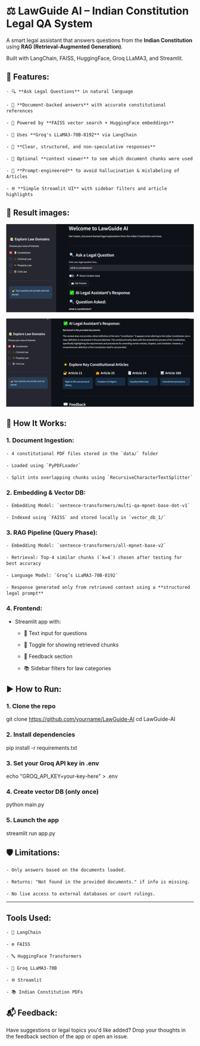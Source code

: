 # ⚖️ LawGuide AI – Indian Constitution Legal QA System

A smart legal assistant that answers questions from the **Indian Constitution** using **RAG (Retrieval-Augmented Generation)**.  

Built with LangChain, FAISS, HuggingFace, Groq LLaMA3, and Streamlit.

## 🧠 Features:

    - 🔍 **Ask Legal Questions** in natural language

    - 📄 **Document-backed answers** with accurate constitutional references

    - 🧩 Powered by **FAISS vector search + HuggingFace embeddings**

    - 🤖 Uses **Groq's LLaMA3-70B-8192** via LangChain

    - 🧾 **Clear, structured, and non-speculative responses**

    - 📖 Optional **context viewer** to see which document chunks were used

    - 🧠 **Prompt-engineered** to avoid hallucination & mislabeling of Articles

    - 🌐 **Simple Streamlit UI** with sidebar filters and article highlights

## 📸 Result images:

![results](results/law_result_1.png)

![results](results/law_result_2.png)


## 🚀 How It Works:

### 1. Document Ingestion:

    - 4 constitutional PDF files stored in the `data/` folder

    - Loaded using `PyPDFLoader`

    - Split into overlapping chunks using `RecursiveCharacterTextSplitter`

### 2. Embedding & Vector DB:

    - Embedding Model: `sentence-transformers/multi-qa-mpnet-base-dot-v1`

    - Indexed using `FAISS` and stored locally in `vector_db_1/`

### 3. RAG Pipeline (Query Phase):

    - Embedding Model: `sentence-transformers/all-mpnet-base-v2`

    - Retrieval: Top-4 similar chunks (`k=4`) chosen after testing for best accuracy

    - Language Model: `Groq’s LLaMA3-70B-8192`

    - Response generated only from retrieved context using a **structured legal prompt**

### 4. Frontend:

- Streamlit app with:

  - 🧾 Text input for questions

  - 🔎 Toggle for showing retrieved chunks

  - 💬 Feedback section

  - 📚 Sidebar filters for law categories


## ▶️ How to Run:

### 1. Clone the repo
git clone https://github.com/yourname/LawGuide-AI
cd LawGuide-AI

### 2. Install dependencies
pip install -r requirements.txt

### 3. Set your Groq API key in .env
echo "GROQ_API_KEY=your-key-here" > .env

### 4. Create vector DB (only once)
python main.py

### 5. Launch the app
streamlit run app.py

## 🛡️ Limitations:

    - Only answers based on the documents loaded.

    - Returns: "Not found in the provided documents." if info is missing.

    - No live access to external databases or court rulings.

---

## Tools Used:

    - 🧠 LangChain

    - ⚙️ FAISS

    - 🔤 HuggingFace Transformers

    - 🚀 Groq LLaMA3-70B

    - 🌐 Streamlit

    - 📚 Indian Constitution PDFs

## 📬 Feedback:
Have suggestions or legal topics you'd like added?
Drop your thoughts in the feedback section of the app or open an issue.
